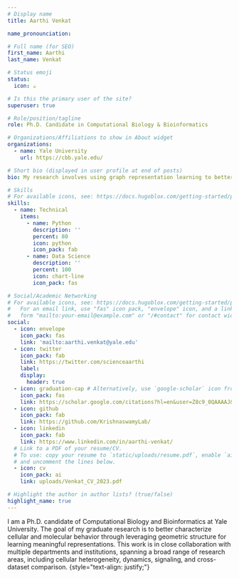 ```yaml
---
# Display name
title: Aarthi Venkat

name_pronounciation:

# Full name (for SEO)
first_name: Aarthi
last_name: Venkat

# Status emoji
status:
  icon: ☕️

# Is this the primary user of the site?
superuser: true

# Role/position/tagline
role: Ph.D. Candidate in Computational Biology & Bioinformatics

# Organizations/Affiliations to show in About widget
organizations:
  - name: Yale University
    url: https://cbb.yale.edu/

# Short bio (displayed in user profile at end of posts)
bio: My research involves using graph representation learning to better understand single-cell biology.

# Skills
# For available icons, see: https://docs.hugoblox.com/getting-started/page-builder/#icons
skills:
  - name: Technical
    items:
      - name: Python
        description: ''
        percent: 80
        icon: python
        icon_pack: fab
      - name: Data Science
        description: ''
        percent: 100
        icon: chart-line
        icon_pack: fas

# Social/Academic Networking
# For available icons, see: https://docs.hugoblox.com/getting-started/page-builder/#icons
#   For an email link, use "fas" icon pack, "envelope" icon, and a link in the
#   form "mailto:your-email@example.com" or "/#contact" for contact widget.
social:
  - icon: envelope
    icon_pack: fas
    link: 'mailto:aarthi.venkat@yale.edu'
  - icon: twitter
    icon_pack: fab
    link: https://twitter.com/scienceaarthi
    label:
    display:
      header: true
  - icon: graduation-cap # Alternatively, use `google-scholar` icon from `ai` icon pack
    icon_pack: fas
    link: https://scholar.google.com/citations?hl=en&user=Z8c9_0QAAAAJ&view_op=list_works
  - icon: github
    icon_pack: fab
    link: https://github.com/KrishnaswamyLab/
  - icon: linkedin
    icon_pack: fab
    link: https://www.linkedin.com/in/aarthi-venkat/
  # Link to a PDF of your resume/CV.
  # To use: copy your resume to `static/uploads/resume.pdf`, enable `ai` icons in `params.yaml`,
  # and uncomment the lines below.
  - icon: cv
    icon_pack: ai
    link: uploads/Venkat_CV_2023.pdf

# Highlight the author in author lists? (true/false)
highlight_name: true
---
```


I am a Ph.D. candidate of Computational Biology and Bioinformatics at Yale University. The goal of my graduate research is to better characterize cellular and molecular behavior through leveraging geometric structure for learning meaningful representations. This work is in close collaboration with multiple departments and institutions, spanning a broad range of research areas, including cellular heterogeneity, dynamics, signaling, and cross-dataset comparison.
{style="text-align: justify;"}

<div class="flourish-embed flourish-network" data-src="visualisation/15913395"><script src="https://public.flourish.studio/resources/embed.js"></script></div>
